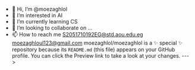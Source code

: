 - 👋 Hi, I’m @moezaghlol
- 👀 I’m interested in AI 
- 🌱 I’m currently learning CS
- 💞️ I’m looking to collaborate on ...
- 📫 How to reach me S2051710192EG@std.aou.edu.eg
moezaghloul123@gmail.com
moezaghlol/moezaghlol is a ✨ special ✨ repository because its `README.md` (this file) appears on your GitHub profile.
You can click the Preview link to take a look at your changes.
--->
